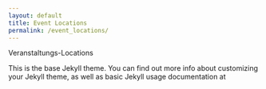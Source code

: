 ```yaml
---
layout: default
title: Event Locations
permalink: /event_locations/
---
```


Veranstaltungs-Locations

This is the base Jekyll theme. You can find out more info about customizing your Jekyll theme, as well as basic Jekyll usage documentation at 